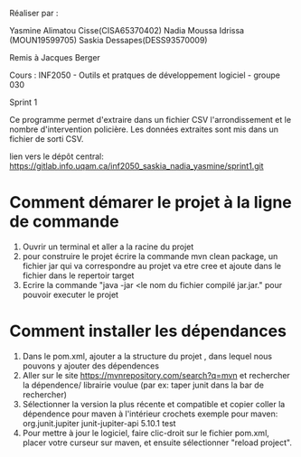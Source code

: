 Réaliser par :

Yasmine Alimatou Cisse(CISA65370402)
Nadia Moussa Idrissa (MOUN19599705)
Saskia Dessapes(DESS93570009)

Remis à Jacques Berger

Cours : INF2050 - Outils et pratques de développement logiciel - groupe 030

Sprint 1 

Ce programme permet d'extraire dans un fichier CSV l'arrondissement 
et le nombre d'intervention policière. Les données extraites sont 
mis dans un fichier de sorti CSV.

lien vers le dépôt central:  https://gitlab.info.uqam.ca/inf2050_saskia_nadia_yasmine/sprint1.git 

Comment démarer le projet à la ligne de commande
=================================================

1. Ouvrir un terminal et aller a la racine du projet
2. pour construire le projet écrire la commande mvn clean package, un fichier jar qui va correspondre au projet 
va etre cree et ajoute dans le fichier dans le repertoir target
3. Ecrire la commande "java -jar <le nom du fichier compilé jar.jar." pour pouvoir executer le projet


Comment installer les dépendances
=================================
1. Dans le pom.xml, ajouter a la structure du projet  <dependencies></dependencies>, dans lequel nous 
pouvons y ajouter des dépendences
2. Aller sur le site https://mvnrepository.com/search?q=mvn et rechercher la dépendence/ librairie voulue (par ex: taper junit
dans la bar de rechercher)
3. Sélectionner la version la plus récente et compatible et copier coller la dépendence pour maven  à l'intérieur
crochets <dependencies></dependencies>
exemple pour maven: <!-- https://mvnrepository.com/artifact/org.junit.jupiter/junit-jupiter-api -->
   <dependency>
   <groupId>org.junit.jupiter</groupId>
   <artifactId>junit-jupiter-api</artifactId>
   <version>5.10.1</version>
   <scope>test</scope>
   </dependency>
4. Pour mettre à jour le logiciel, faire clic-droit sur le fichier pom.xml, placer votre curseur sur maven, et
ensuite sélectionner "reload project".